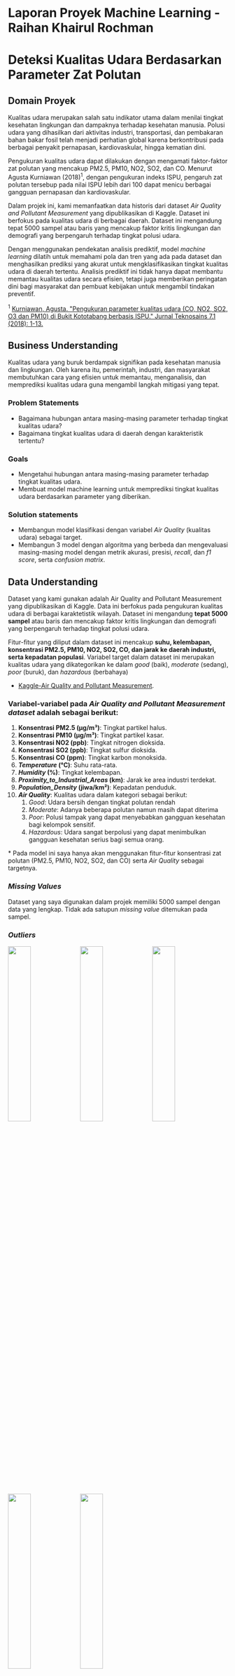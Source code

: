 # Laporan Proyek Machine Learning - Raihan Khairul Rochman
# Deteksi Kualitas Udara Berdasarkan Parameter Zat Polutan

## Domain Proyek

Kualitas udara merupakan salah satu indikator utama dalam menilai tingkat kesehatan lingkungan dan dampaknya terhadap kesehatan manusia. Polusi udara yang dihasilkan dari aktivitas industri, transportasi, dan pembakaran bahan bakar fosil telah menjadi perhatian global karena berkontribusi pada berbagai penyakit pernapasan, kardiovaskular, hingga kematian dini.

Pengukuran kualitas udara dapat dilakukan dengan mengamati faktor-faktor zat polutan yang mencakup PM2.5, PM10, NO2, SO2, dan CO. Menurut Agusta Kurniawan (2018)<sup>1</sup>, dengan pengukuran indeks ISPU, pengaruh zat polutan tersebup pada nilai ISPU lebih dari 100 dapat menicu berbagai gangguan pernapasan dan kardiovaskular. 

Dalam projek ini, kami memanfaatkan data historis dari dataset *Air Quality and Pollutant Measurement* yang dipublikasikan di Kaggle. Dataset ini berfokus pada kualitas udara di berbagai daerah. Dataset ini mengandung tepat 5000 sampel atau baris yang mencakup faktor kritis lingkungan dan demografi yang berpengaruh terhadap tingkat polusi udara.

Dengan menggunakan pendekatan analisis prediktif, model *machine learning* dilatih untuk memahami pola dan tren yang ada pada dataset dan menghasilkan prediksi yang akurat untuk mengklasifikasikan tingkat kualitas udara di daerah tertentu. Analisis prediktif ini tidak hanya dapat membantu memantau kualitas udara secara efisien, tetapi juga memberikan peringatan dini bagi masyarakat dan pembuat kebijakan untuk mengambil tindakan preventif. 
  
<sup>1</sup> [Kurniawan, Agusta. "Pengukuran parameter kualitas udara (CO, NO2, SO2, O3 dan PM10) di Bukit Kototabang berbasis ISPU." Jurnal Teknosains 7.1 (2018): 1-13.](https://journal.ugm.ac.id/teknosains/article/view/34658) 

## Business Understanding

Kualitas udara yang buruk berdampak signifikan pada kesehatan manusia dan lingkungan. Oleh karena itu, pemerintah, industri, dan masyarakat membutuhkan cara yang efisien untuk memantau, menganalisis, dan memprediksi kualitas udara guna mengambil langkah mitigasi yang tepat.

### Problem Statements

- Bagaimana hubungan antara masing-masing parameter terhadap tingkat kualitas udara?
- Bagaimana tingkat kualitas udara di daerah dengan karakteristik tertentu?

### Goals

- Mengetahui hubungan antara masing-masing parameter terhadap tingkat kualitas udara.
- Membuat model machine learning untuk memprediksi tingkat kualitas udara berdasarkan parameter yang diberikan.

### Solution statements
- Membangun model klasifikasi dengan variabel *Air Quality* (kualitas udara) sebagai target.
- Membangun 3 model dengan algoritma yang berbeda dan mengevaluasi masing-masing model dengan metrik akurasi, presisi, *recall*, dan *f1 score*, serta *confusion matrix*.

## Data Understanding
Dataset yang kami gunakan adalah Air Quality and Pollutant Measurement yang dipublikasikan di Kaggle. Data ini berfokus pada pengukuran kualitas udara di berbagai karaktetistik wilayah. Dataset ini mengandung **tepat 5000 sampel** atau baris dan mencakup faktor kritis lingkungan dan demografi yang berpengaruh terhadap tingkat polusi udara.

Fitur-fitur yang diliput dalam dataset ini mencakup **suhu, kelembapan, konsentrasi PM2.5, PM10, NO2, SO2, CO, dan jarak ke daerah industri, serta kepadatan populasi**. Variabel target dalam dataset ini merupakan kualitas udara yang dikategorikan ke dalam *good* (baik), *moderate* (sedang), *poor* (buruk), dan *hazardous* (berbahaya)

- [Kaggle-Air Quality and Pollutant Measurement](https://www.kaggle.com/api/v1/datasets/download/mujtabamatin/air-quality-and-pollution-assessment).

### Variabel-variabel pada *Air Quality and Pollutant Measurement dataset* adalah sebagai berikut:

1. **Konsentrasi PM2.5 (µg/m³)**: Tingkat partikel halus.
2. **Konsentrasi PM10 (µg/m³)**: Tingkat partikel kasar.
3. **Konsentrasi NO2 (ppb)**: Tingkat nitrogen dioksida.
4. **Konsentrasi SO2 (ppb)**: Tingkat sulfur dioksida.
5. **Konsentrasi CO (ppm)**: Tingkat karbon monoksida.
6. ***Temperature* (°C)**: Suhu rata-rata.
7. ***Humidity* (%)**: Tingkat kelembapan.
8. ***Proximity_to_Industrial_Areas* (km)**: Jarak ke area industri terdekat.
9. ***Population_Density* (jiwa/km²)**: Kepadatan penduduk.
10. ***Air Quality***: Kualitas udara dalam kategori sebagai berikut:
    1) *Good*: Udara bersih dengan tingkat polutan rendah
    2) *Moderate*: Adanya beberapa polutan namun masih dapat diterima
    3) *Poor*: Polusi tampak yang dapat menyebabkan gangguan kesehatan bagi kelompok sensitif.
    4) *Hazardous*: Udara sangat berpolusi yang dapat menimbulkan gangguan kesehatan serius bagi semua orang.

\* Pada model ini saya hanya akan menggunakan fitur-fitur konsentrasi zat polutan (PM2.5, PM10, NO2, SO2, dan CO) serta *Air Quality* sebagai targetnya.

### *Missing Values*

Dataset yang saya digunakan dalam projek memiliki 5000 sampel dengan data yang lengkap. Tidak ada satupun *missing value* ditemukan pada sampel. 

### *Outliers*

<img src="https://github.com/user-attachments/assets/9a6c5be5-ab3e-47ff-bbc6-ab41d27f9a58" width="32%"/>
<img src="https://github.com/user-attachments/assets/5941119e-013d-472e-80c1-f75407e657fc" width="32%"/>
<img src="https://github.com/user-attachments/assets/8ea3b524-4ec2-499e-b17c-6f1884f1fde8" width="32%"/>
<img src="https://github.com/user-attachments/assets/4174c2b2-c89e-443a-b35f-ffb8e80ab7fb" width="32%"/>
<img src="https://github.com/user-attachments/assets/93dba22e-8f59-4c30-8e24-a1857f7693fd" width="32%"/>

Gambar di atas merupakan visualisasi *box plot* untuk mencari *outliers* dalam data. Tampak ada banyak sekali *outliers* (titik-titik kecil) pada setiap kolom. *Outliers* merupakan sampel yang nilainya cukup jauh dari cakupan umum data dan kemunculannya cukup jarang. 

### (*Univariate Analysis*) Distribusi Data Variabel Fitur

![image](https://github.com/user-attachments/assets/0a973a29-a7c1-4684-9780-6923d0b07625)

Berdasarkan gambar di atas, tampak variabel PM2.5, PM10, dan SO2 memiliki distribusi data miring ke kanan. Sedangkan, variabel NO2 memiliki distribusi data cenderung normal. Serta, variabel CO memiliki distribusi data bimodal yang ditunjukkan dengan adanya dua puncak.

### (*Univariate Analysis*) Distribusi Data Variabel Target

![image](https://github.com/user-attachments/assets/667d49a1-139f-49a4-937c-5b2e835eb1e9)

Pada gambar di atas terlihat jelas bahwa jumlah data untuk setiap kelas pada variabel target mengalamai ketidakseimbangan. Hal ini dampat berdampak pada pola yang akan dipelajari oleh model dan berpotensi menghasilkan bias. Oleh karena itu, kami menerapkan *oversampling* pada datazet untuk mempertahankan keseimbangan data.

### (*Multivariate Analysis*) Rata-Rata Nilai pada Fitur Numerik

![image](https://github.com/user-attachments/assets/5c855ade-0c99-483e-8be4-a1dbc1fd755b)
![image](https://github.com/user-attachments/assets/d355680d-25e7-480c-ae70-f07a07267ed5)
![image](https://github.com/user-attachments/assets/1ba9310b-ca15-4c85-a0a6-c065f0238dde)
![image](https://github.com/user-attachments/assets/9f8ed4ad-2060-458f-bf3f-8c5c16a28d9d)
![image](https://github.com/user-attachments/assets/c81baa3a-b7a5-4316-b592-ded818748c9f)

Pada kelima gambar di atas dapat disimpulkan sebuah pola bahwa setiap faktor atau fitur cenderung memiliki nilai yang rendah untuk kategori *Good* berdasarkan nilai rata-ratanya pada fitur tersebut, diikuti oleh kategori *Moderate*, *Poor*, lalu *Hazardous*, yang secara bertahap memiliki rata-rata nilai yang semakin besar pada setiap fitur.

## Data Preparation

### Menghapus Fitur yang Kurang Relevan

Kolom-kolom yang akan digunakan pada pelatihan model hanya fitur zat polutan yang mencakup konsentrasi PM2.5, PM10, NO2, SO2, dan CO, serta target "Kualitas Udara" (Air Quality). Selain kolom-kolom tersebut akan dihapus karena kurang relevan dan dapat menggangu konsistensi serta akurasi model.

### Menangani Outliers

Pada tahap ini, semua *outliers*, seperti yang ditunjukkan oleh boxplot pada bagian [*Outliers*](#Outliers), akan dihapus dari dataset dengan menggunakan metode IQR. Dalam metode ini, *outliers* diidentifikasi sebagai nilai pada 1.5 QR di atas Q3 atau 1.5 QR di bawah Q1.

```
Batas bawah = Q1 - 1.5 * IQR
Batas atas = Q3 + 1.5 * IQR
```

Dengan batasan tersebut, kita dapat mengidentifikasi nilai-nilai di luar batas sebagai *outliers* dan menghapusnya dari dataset.

### Oversampling

```py
oversampler = RandomOverSampler(random_state=1)
X_resampled, y_resampled = oversampler.fit_resample(X, y)
```

Pada tahap ini, seperti sudah diketahui sebelumnya pada tahap EDA, bahwa dataset kami memiliki ketidakseimbangan distribusi kelas yang berpotensi menghasilkan bias ketika jumlah data pada satu kelas lebih banyak dari yang lainnya. Dengan melakukan *oversampling*, ketidakseimbangan distribusi data akan ditangani dengan ditambahkannya sampel baru secara acak berdasarkan sampel yang sudah ada sebelumnya. Hal ini akan membuat jumlah data untuk setiap kelas seimbang dan tentu akan memperbanyak jumlah keseluruhan sampel data. Tahap ini membantu mencegah terjadinya bias dalam prediksi model.

### Pembagian Uji-Latih

```py
X_train, X_test, y_train, y_test = train_test_split(X_resampled, y_resampled, train_size=.8, random_state=1)
```

Pembagian uji-latih bekerja dengan membagi keseluruhan dataset awal menjadi dua bagian--uji dan latih. Proporsi yang digunakan dapat beragam, namun untuk model kami kali ini menggunakan proporsi 80% untuk data latih dan 20% untuk data uji. Pembagian ini berfungsi untuk mencegah model mempelajari semua data dan mengevaluasi performa model pada data yang tidak terlihat. Hal ini mencegah terjadinya *overfitting* di mana model terlanjur menghafalkan keseluruhan data latih sehingga tidak mampu untuk meprediksi data yang tidak terlihat.

## Modeling

Kami menggunakan tiga model dengan algoritma yang berbeda untuk pelatihan. Ketiga algoritma yang saya gunakan untuk model-model saya adalah *K-Nearest Neighbord*, *RandomForest*, serta *GradientBoosting*. Setiap algoritma atau *estimator* yang kami gunakan dimasukkan ke dalam *pipeline* bersama dengan sebuah *transformer StandarScaler*. Dengan memasukkan *transformer* untuk tahap *preprocessing* dan *estimator* ke dalam sebuah *pipeline*, kami tidak perlu secara manual menstandardisasi setiap data yang akan diproses oleh model. *Pipeline* yang kami rancang akan secara otomatis menstandardisasi data yang akan diproses untuk pelatihan maupun untuk evaluasi dan prediksi.

### 1. K-Nearest Neighbors (Classifier)

```py
knn = Pipeline([
    ('scaler', StandardScaler()),
    ('knn', KNeighborsClassifier(n_neighbors=4, weights='uniform'))
])
```

*K-Nearest Neighbors (KNN)* adalah sebuah algoritma sederhana yang bekerja dengan mengidentifikasi *k* titik data dalam dataset pelatihan yang paling dekat dengan titik yang ingin diprediksi, berdasarkan metrik jarak seperti jarak Euclidean.

Parameter `n_neighbors` menentukan berapa banyak tetangga yang akan dipertimbangkan untuk membuat prediksi. Sedangkan, parameter `weights='uniform'` menentukan bahwa semua tetangga yang dipilih memiliki bobot yang sama.

- **Kelebihan**: Mudah diimplementasikan dan tidak memerlukan fase pelatihan model secara eksplisit, sehingga efektif untuk dataset kecil.
- **Kekurangan**: Dapat memakan banyak sumber daya untuk dataset yang besar dan sensitif terhadap data yang tidak relevan.

### 2. Random Forest (Classifier)

```py
random_forest = Pipeline([
    ('scaler', StandardScaler()),
    ('random_forest', RandomForestClassifier(n_estimators=50, max_depth=15))
])
```

*Random Forest* adalah sebuah algoritma *ensemble* yang menggabungkan beberapa *decision tree* untuk meningkatkan akurasi prediksi dan menangani *overfitting*.

Parameter `n_estimators` menentukan jumlah *Decision Tree* yang akan dibuat. Sedangkan, parameter `max_depth` menentukan kedalaman maksimum setiap *Decision Tree* dalam *ensemble*.

- **Kelebihan**: Mengurangi *overfitting* dan meningkatkan generalisasi dibandingkan *Decision Tree*; dapat menangani nilai yang hilang dengan baik dan efektif dalam menangani hubungan non-linear dalam data.
- **Kekurangan**: Interpretabilitasnya menurun seiring bertambahnya jumlah pohon, dan proses pelatihan serta prediksi bisa lebih lambat untuk dataset yang sangat besar.

### 3. Gradient Boosting (Classifier)

```py
gradient_boosting = Pipeline([
    ('scaler', StandardScaler()),
    ('gradient_boosting', GradientBoostingClassifier(learning_rate=.1, max_depth=3, n_estimators=100))
])
```

*Gradient Boosting* adalah sebuah algoritma yang membangun model secara berurutan, di mana setiap model baru berfokus pada kesalahan residu (perbedaan antara nilai prediksi dan aktual) dari model sebelumnya.

Parameter `learning_rate` menentukan besaran kontribusi untuk setiap "pohon" terhadap prediksi akhir. Parameter `mas_depth` menentukan kedalaman maksimum setiap *Decision Tree* dalam *ensemble*. Sedangkan, parameter `n_estimators` menentukan berapa banyak *Decision Tree* yang akan dibangun secara berurutan dalam *ensemble*.

- **Kelebihan**: Mengurangi bias dan variasi, cocok untuk data yang kompleks
- **Kekurangan**: Rentan terhadap *overfitting*; Membutuhkan sumber daya yang banyak; lebih lambat dibandingkan Random Forest

---

Berdasarkan hasil evaluasi sederhana, diperoleh nilai akurasi sebagai berikut untuk setiap model:
- KNN:
  - Akurasi *Training*: ~95%
  - Akurasi *Testing*: ~93%
- Random Forest:
  - Akurasi *Training*: ~99%
  - Akurasi *Testing*L ~97%
- Gradient Boosting:
  - Akurasi *Training*: ~94%
  - Akurasi *Testing*: ~92%
Berdasarkan perolehan nilai akurasi ini, model Random Forest menunjukkan hasil yang lebih unggul dibandingkan kedua model lainnya yang dibuktikan dengan nilai akurasi pelatihan dan pengujian yang relatif lebih tinggi dibandingkan dengan kedua model lainnya. Oleh karena itu, model Random Forest dipilih sebagai model terbaik diantara ketiga model tersebut.

## Evaluation

Untuk evaluasi akhir, kami menggunakan beberapa metriks, yaitu:
- Akurasi: Perbandingan nilai prediksi yang benar dari keseluruhan prediksi.
  Rumus:
  - `Jumlah prediksi benar` / `Jumlah prediksi total`; atau,
  - (TP + TN) / (TP + FP + TN + FN)
- Presisi: Perbandingan nilai *true positive*--prediksi yang benar dari kategori positif--dari keseluruhan prediksi positif.
  Rumus:
  - TP / (TP + FP)
- *Recall*: Perbandingan nilai *true positive* dari keseluruhan jumlah positif yang ada.
  Rumus:
  - TP / (TP + FN)
- *F1 Score*: Gabungan dari nilai presisi dan *recall*.
  Rumus:
  - 2 * (`Presisi` * `Recall`) / (`Presisi` + `Recall`)
- *Confusion Matrix*: Diagram yang membandingkan jumlah prediksi dengan jumlah data yang ada untuk setiap kategori; jumlah prediksi yang benar dan salah untuk setiap kategori.

Note untuk rumus:
  TP = True Positive
  FP = False Positive
  TN = True Negative
  FN = False Negative

![image](https://github.com/user-attachments/assets/5381de82-e099-46a4-8ca1-e3c97b17274d)
![image](https://github.com/user-attachments/assets/e23d8cc1-5596-46d3-8518-f64b898b698b)

Kedua gambar di atas menunjukkan bahwa hasil evaluasi untuk model adalah sangat baik dengan rata-rata nilai untuk setiap metriknya di atas 97%. Diagram *confusion matrix* juga menunjukkan bahwa hanya sedikit sekali prediksi model yang salah. Hal ini menunjukkan bahwa performa model sudah cukup optimal.

Selanjutnya, model diuji dengan 4 sampel data kustom untuk diprediksi tingkat kualitas udaranya.
- Data yang pertama menunjukkan konsentrasi zat polutan yang relatif sedikit. Target: Good
- Data yang kedua memiliki sedikit peningkatan pada konsentrasi jumlah polutan secara keseluruhan. Target: Moderate
- Data yang ketiga memiliki peningkatan yang cukup signifikan pada konsentrasi PM10. Target: Poor
- Data yang keempat memiliki peningkatan pada NO2 yang sangat melebihi ambang batas dibandingkan data ke-3. Target: Hazardous

Hasil prediksi:
![image](https://github.com/user-attachments/assets/c0f20b5f-a216-44db-ba99-60690f7f5f73)

Kesimpulan: Sejauh evaluasi, model menunjukkan performa yang baik dari keseluruhan metrik, menunjukkan bahwa model dapat memprediksi dengan akurat. Model juga dapat memprediksi tingkat kualitas udara dari parameter atau kriteria zat polutan di wilayah tertentu.


